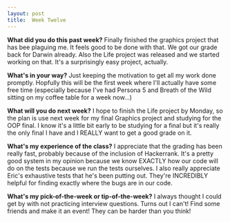 ```yaml
---
layout: post
title:  Week Twelve
---
```


**What did you do this past week?**
Finally finished the graphics project that has bee plaguing me. It feels good to be done with that. We got our grade back for Darwin already. Also the Life project was released and we started working on that. It's a surprisingly easy project, actually.

**What's in your way?**
Just keeping the motivation to get all my work done promptly. Hopfully this will be the first week where I'll actually have some free time (especially because I've had Persona 5 and Breath of the Wild sitting on my coffee table for a week now...)

**What will you do next week?**
I hope to finish the Life project by Monday, so the plan is use next week for my final Graphics project and studying for the OOP final. I know it's a little bit early to be studying for a final but it's really the only final I have and I REALLY want to get a good grade on it.

**What's my experience of the class?**
I appreciate that the grading has been really fast, probably because of the inclusion of Hackerrank. It's a pretty good system in my opinion because we know EXACTLY how our code will do on the tests because we run the tests ourselves. I also really appreciate Eric's exhaustive tests that he's been putting out. They're INCREDIBLY helpful for finding exactly where the bugs are in our code.

**What's my pick-of-the-week or tip-of-the-week?**
I always thought I could get by with not practicing interview questions. Turns out I can't! Find some friends and make it an event! They can be harder than you think!
